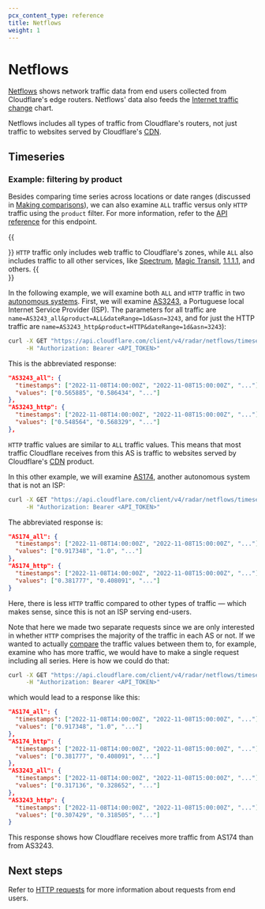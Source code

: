 ```yaml
---
pcx_content_type: reference
title: Netflows
weight: 1
---
```


# Netflows

[Netflows](https://en.wikipedia.org/wiki/NetFlow) shows network traffic data from end users collected from Cloudflare's edge routers. Netflows' data also feeds the [Internet traffic change](https://radar.cloudflare.com/) chart.

Netflows includes all types of traffic from Cloudflare's routers, not just traffic to websites served by Cloudflare's [CDN](https://www.cloudflare.com/en-gb/learning/cdn/what-is-a-cdn/).

## Timeseries

### Example: filtering by product

Besides comparing time series across locations or date ranges (discussed in [Making comparisons](/radar/get-started/making-comparisons/)), we can also examine `ALL` traffic versus only `HTTP` traffic using the `product` filter. For more information, refer to the [API reference](https://api.cloudflare.com/#radar-netflows-get-netflow-time-series) for this endpoint. 

{{<Aside type="note" header="NetFlow products">}}
`HTTP` traffic only includes web traffic to Cloudflare's zones, while `ALL` also includes traffic to all other services, like [Spectrum](/spectrum/), [Magic Transit](/magic-transit/), [1.1.1.1](/1.1.1.1/), and others.
{{</Aside>}}

In the following example, we will examine both `ALL` and `HTTP` traffic in two [autonomous systems](https://www.cloudflare.com/en-gb/learning/network-layer/what-is-an-autonomous-system/). First, we will examine [AS3243](https://radar.cloudflare.com/as3243), a Portuguese local Internet Service Provider (ISP). The parameters for all traffic are `name=AS3243_all&product=ALL&dateRange=1d&asn=3243`, and for just the HTTP traffic are `name=AS3243_http&product=HTTP&dateRange=1d&asn=3243`):

```bash
curl -X GET "https://api.cloudflare.com/client/v4/radar/netflows/timeseries?name=meo_all&product=ALL&dateRange=1d&asn=3243&name=meo_http&product=HTTP&dateRange=1d&asn=3243&format=json&aggInterval=1h" \
     -H "Authorization: Bearer <API_TOKEN>"
```

This is the abbreviated response:

```json
"AS3243_all": {
  "timestamps": ["2022-11-08T14:00:00Z", "2022-11-08T15:00:00Z", "..."],
  "values": ["0.565885", "0.586434", "..."]
},
"AS3243_http": {
  "timestamps": ["2022-11-08T14:00:00Z", "2022-11-08T15:00:00Z", "..."],
  "values": ["0.548564", "0.568329", "..."]
},
```

`HTTP` traffic values are similar to `ALL` traffic values. This means that most traffic Cloudflare receives from this AS is traffic to websites served by Cloudflare's [CDN](https://www.cloudflare.com/en-gb/learning/cdn/what-is-a-cdn/) product.

In this other example, we will examine [AS174](https://radar.cloudflare.com/as174), another autonomous system that is not an ISP:

```bash
curl -X GET "https://api.cloudflare.com/client/v4/radar/netflows/timeseries?name=AS174_all&product=ALL&dateRange=1d&asn=174&name=AS174_http&product=HTTP&dateRange=1d&asn=174&format=json&aggInterval=1h" \
     -H "Authorization: Bearer <API_TOKEN>"
```

The abbreviated response is:

```json
"AS174_all": {
  "timestamps": ["2022-11-08T14:00:00Z", "2022-11-08T15:00:00Z", "..."],
  "values": ["0.917348", "1.0", "..."]
},
"AS174_http": {
  "timestamps": ["2022-11-08T14:00:00Z", "2022-11-08T15:00:00Z", "..."],
  "values": ["0.381777", "0.408091", "..."]
}
```

Here, there is less `HTTP` traffic compared to other types of traffic — which makes sense, since this is not an ISP serving end-users.

Note that here we made two separate requests since we are only interested in whether `HTTP` comprises the majority of the traffic in each AS or not. If we wanted to actually [compare](/radar/get-started/making-comparisons/) the traffic values between them to, for example, examine who has more traffic, we would have to make a single request including all series. Here is how we could do that:

```bash
curl -X GET "https://api.cloudflare.com/client/v4/radar/netflows/timeseries?name=AS174_all&product=ALL&dateRange=1d&asn=174&name=AS174_http&product=HTTP&dateRange=1d&asn=174&name=AS3243_all&product=ALL&dateRange=1d&asn=3243&name=AS3243_http&product=HTTP&dateRange=1d&asn=3243&format=json&aggInterval=1h" \
     -H "Authorization: Bearer <API_TOKEN>"
```

which would lead to a response like this:

```json
"AS174_all": {
  "timestamps": ["2022-11-08T14:00:00Z", "2022-11-08T15:00:00Z", "..."],
  "values": ["0.917348", "1.0", "..."]
},
"AS174_http": {
  "timestamps": ["2022-11-08T14:00:00Z", "2022-11-08T15:00:00Z", "..."],
  "values": ["0.381777", "0.408091", "..."]
},
"AS3243_all": {
  "timestamps": ["2022-11-08T14:00:00Z", "2022-11-08T15:00:00Z", "..."],
  "values": ["0.317136", "0.328652", "..."]
},
"AS3243_http": {
  "timestamps": ["2022-11-08T14:00:00Z", "2022-11-08T15:00:00Z", "..."],
  "values": ["0.307429", "0.318505", "..."]
}
```

This response shows how Cloudflare receives more traffic from AS174 than from AS3243.

## Next steps

Refer to [HTTP requests](/radar/investigate/http-requests/) for more information about requests from end users.